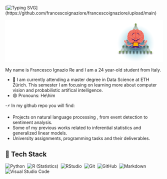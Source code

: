 

<!-- Introduction -->
[![Typing SVG](https://readme-typing-svg.herokuapp.com/?font=comfortaa&color=016EEA&size=24&width=500&lines=Hello+,+my+name+is+Francesco;I+am+a+Data+Science+student+at+ETHZurich+.+.+.;Nice+to+meet+you...)](https://github.com/francescoignaziore/francescoignaziore/upload/main)

![](https://github.com/francescoignaziore/francescoignaziore/blob/main/mascotte.png)

My name is Francesco Ignazio Re and I am a 24 year-old student from Italy.

- 🌱 I am currently attending a master degree in Data Science at ETH Zürich. This semester I am focusing on learning more about computer vision and probabilistic artifical intelligence.
- 😄 Pronouns: He\him

-⚡ In my github repo you will find:

* Projects on natural language processing , from event detection to sentiment analysis.
* Some of my previous works related to inferential statistics and generalized linear models.
* University assignments, programming tasks and their deliverables.


<!-- Tech Stack -->
## :wrench: Tech Stack

![Python](https://img.shields.io/badge/-Python-05122A?style=flat&logo=python)&nbsp;
![R (Statistics)](https://img.shields.io/badge/-R-05122A?style=flat&logo=R&logoColor=276DC3)&nbsp;
![RStudio](https://img.shields.io/badge/-RStudio-05122A?style=flat&logo=rstudio)&nbsp;
![Git](https://img.shields.io/badge/-Git-05122A?style=flat&logo=git)&nbsp;
![GitHub](https://img.shields.io/badge/-GitHub-05122A?style=flat&logo=github)&nbsp;
![Markdown](https://img.shields.io/badge/-Markdown-05122A?style=flat&logo=markdown)&nbsp;
![Visual Studio Code](https://img.shields.io/badge/-Visual%20Studio%20Code-05122A?style=flat&logo=visual-studio-code&logoColor=007ACC)&nbsp;
